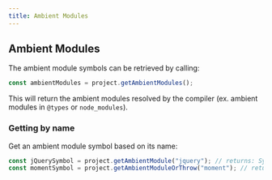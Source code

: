 ```yaml
---
title: Ambient Modules
---
```


## Ambient Modules

The ambient module symbols can be retrieved by calling:

```ts
const ambientModules = project.getAmbientModules();
```

This will return the ambient modules resolved by the compiler (ex. ambient modules in `@types` or `node_modules`).

### Getting by name

Get an ambient module symbol based on its name:

```ts
const jQuerySymbol = project.getAmbientModule("jquery"); // returns: Symbol | undefined
const momentSymbol = project.getAmbientModuleOrThrow("moment"); // returns: Symbol
```

